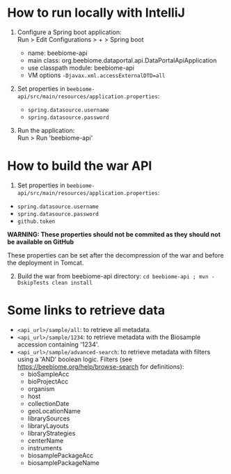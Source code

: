 # How to run locally with IntelliJ
1. Configure a Spring boot application:  
    Run > Edit Configurations > + > Spring boot
    - name: beebiome-api
    - main class: org.beebiome.dataportal.api.DataPortalApiApplication
    - use classpath module: beebiome-api
    - VM options `-Djavax.xml.accessExternalDTD=all`

2. Set properties in `beebiome-api/src/main/resources/application.properties`:
    - `spring.datasource.username`  
    - `spring.datasource.password`  

3. Run the application:  
    Run > Run 'beebiome-api'

# How to build the war API
1. Set properties in `beebiome-api/src/main/resources/application.properties`:
- `spring.datasource.username`  
- `spring.datasource.password`  
- `github.token`
  
**WARNING: These properties should not be commited as they should not be available on GitHub**

These properties can be set after the decompression of the war and before the deployment in Tomcat.

2. Build the war from beebiome-api directory: `cd beebiome-api ; mvn -DskipTests clean install`

# Some links to retrieve data
- `<api_url>/sample/all`: to retrieve all metadata.
- `<api_url>/sample/1234`: to retrieve metadata with the Biosample accession containing '1234'.
- `<api_url>/sample/advanced-search`: to retrieve metadata with filters using a 'AND' boolean logic. Filters (see https://beebiome.org/help/browse-search for definitions):
    * bioSampleAcc
    * bioProjectAcc
    * organism
    * host
    * collectionDate
    * geoLocationName
    * librarySources
    * libraryLayouts
    * libraryStrategies
    * centerName
    * instruments
    * biosamplePackageAcc
    * biosamplePackageName

